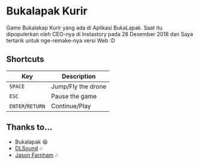 # Bukalapak Kurir
Game Bukalakap Kurir yang ada di Aplikasi BukaLapak. Saat itu dipopulerkan oleh CEO-nya di Instastory pada 28 Desember 2018 dan Saya tertarik untuk nge-remake-nya versi Web :D

## Shortcuts
| Key | Description |
|---|---|
| `SPACE` | Jump/Fly the drone |
| `ESC` | Pause the game |
| `ENTER`/`RETURN` | Continue/Play |

## Thanks to...
* Bukalapak 😆
* [DLSound](https://www.dl-sounds.com/royalty-free/sunny-day-whistler/) 🎶
* [Jason Farnham](https://www.youtube.com/watch?v=x1T6QFpd0J4) 🎶

